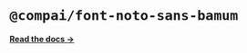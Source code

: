 # `@compai/font-noto-sans-bamum`

[**Read the docs &rarr;**](https://components.ai/docs/typefaces/noto-sans-bamum)
